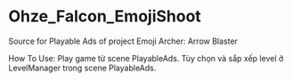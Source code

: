 # Ohze_Falcon_EmojiShoot

Source for Playable Ads of project Emoji Archer: Arrow Blaster

How To Use:
Play game từ scene PlayableAds.
Tùy chọn và sắp xếp level ở LevelManager trong scene PlayableAds.
